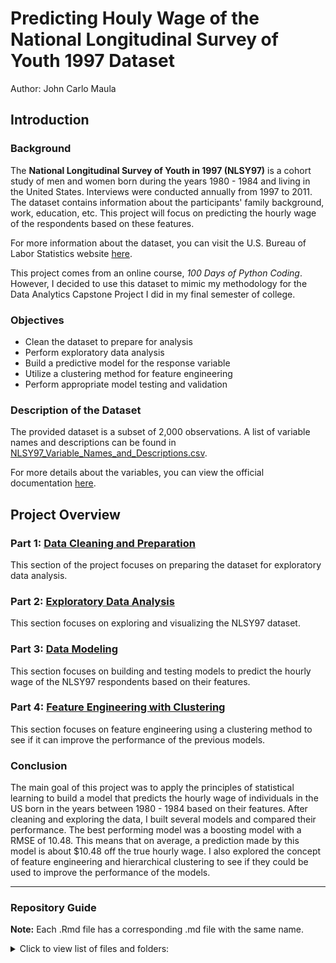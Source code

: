 # Predicting Houly Wage of the National Longitudinal Survey of Youth 1997 Dataset

Author: John Carlo Maula

## Introduction


### Background

The **National Longitudinal Survey of Youth in 1997 (NLSY97)** is a cohort study of men and women born during the years 1980 - 1984 and living in the United States. Interviews were conducted annually from 1997 to 2011. The dataset contains information about the participants' family background, work, education, etc. This project will focus on predicting the hourly wage of the respondents based on these features. 

For more information about the dataset, you can visit the U.S. Bureau of Labor Statistics website [here](https://www.bls.gov/nls/nlsy97.htm).

This project comes from an online course, *100 Days of Python Coding*. However, I decided to use this dataset to mimic my methodology for the Data Analytics Capstone Project I did in my final semester of college.

### Objectives
- Clean the dataset to prepare for analysis
- Perform exploratory data analysis
- Build a predictive model for the response variable
- Utilize a clustering method for feature engineering
- Perform appropriate model testing and validation

### Description of the Dataset

The provided dataset is a subset of 2,000 observations. A list of variable names and descriptions can be found in [NLSY97_Variable_Names_and_Descriptions.csv](https://github.com/daniardor/nlsy-project/blob/main/data/NLSY97_Variable_Names_and_Descriptions.csv). 

For more details about the variables, you can view the official documentation [here](https://www.nlsinfo.org/content/cohorts/nlsy97/topical-guide).


## Project Overview

### Part 1: [Data Cleaning and Preparation](https://github.com/johncarlomaula/nlsy-earnings-project/blob/main/nlsy_clean.md)

This section of the project focuses on preparing the dataset for exploratory data analysis.

### Part 2: [Exploratory Data Analysis](https://github.com/johncarlomaula/nlsy-earnings-project/blob/main/nlsy_eda.md)

This section focuses on exploring and visualizing the NLSY97 dataset.


### Part 3: [Data Modeling](https://github.com/johncarlomaula/nlsy-earnings-project/blob/main/nlsy_model.md)

This section focuses on building and testing models to predict the hourly wage of the NLSY97 respondents based on their features.


### Part 4: [Feature Engineering with Clustering](https://github.com/johncarlomaula/nlsy-earnings-project/blob/main/nlsy_cluster.md)

This section focuses on feature engineering using a clustering method to see if it can improve the performance of the previous models.


### Conclusion

The main goal of this project was to apply the principles of statistical learning to build a model that predicts the hourly wage of individuals in the US born in the years between 1980 - 1984 based on their features. After cleaning and exploring the data, I built several models and compared their performance. The best performing model was a boosting model with a RMSE of 10.48. This means that on average, a prediction made by this model is about $10.48 off the true hourly wage. I also explored the concept of feature engineering and hierarchical clustering to see if they could be used to improve the performance of the models.  

---

### Repository Guide

**Note:** Each .Rmd file has a corresponding .md file with the same name.

<details>
  <summary>Click to view list of files and folders:</summary>

**Main Files**:
    
1. **nlsy_clean.Rmd** - contains code for data cleaning and preparation
2. **nlsy_eda.Rmd** - contains code for exploratory data analysis
3. **nlsy_model.Rmd** - contains code for model building and analysis
4. **nlsy_cluster.Rmd** - contains code for feature engineering using clustering

**Main Folders**:
    
1. **nlsy_clean_files/** - folder containing R visualizations for *nlsy_clean.md*    
2. **nlsy_eda_files/** - folder containing R visualizations for *nlsy_eda.md*  
3. **nlsy_model_files/** - folder containing R visualizations for *nlsy_model.md*  
4. **nlsy_cluster_files/** - folder containing R visualizations for *nlsy_cluster.md*  
5. **data/** - folder containing the data
    
**Data Folder**:

1. **NLSY97_Variable_Names_and_Descriptions.csv** - csv file containing the variable descriptions of the dataset
2. **NLSY97_subset.csv** - csv file containing the raw data
3. **NLSY97_train.csv** - csv file containing the training set; output of *nlsy_clean.Rmd*
4. **NLSY97_test.csv** - csv file containing the testing set; output of *nlsy_clean.Rmd*
   
    
</details>
